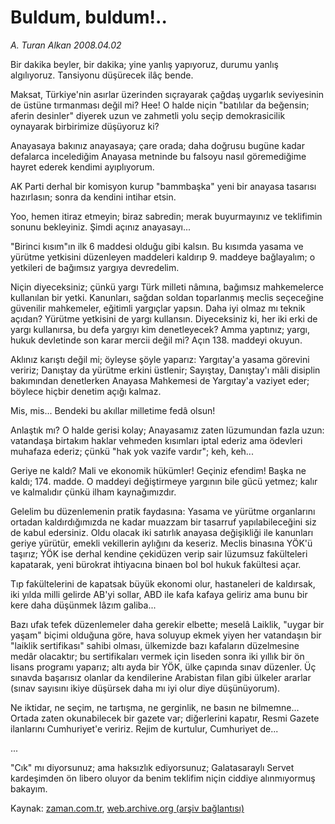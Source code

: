 # Buldum, buldum!..

*A. Turan Alkan 2008.04.02*

<tr><td class="metin" colspan="2" style="padding-top: 20px; padding-left: 5px; padding-right: 10px;">Bir dakika beyler, bir dakika; yine yanlış yapıyoruz, durumu yanlış algılıyoruz. Tansiyonu düşürecek ilâç bende.</td></tr><tr><td class="metin" colspan="2" style="padding-top: 20px; padding-left: 5px; padding-right: 10px;"><p>Maksat, Türkiye'nin asırlar üzerinden sıçrayarak çağdaş uygarlık seviyesinin de üstüne tırmanması değil mi? Hee! O halde niçin "batılılar da beğensin; aferin desinler" diyerek uzun ve zahmetli yolu seçip demokrasicilik oynayarak birbirimize düşüyoruz ki? 
<p>Anayasaya bakınız anayasaya; çare orada; daha doğrusu bugüne kadar defalarca incelediğim Anayasa metninde bu falsoyu nasıl göremediğime hayret ederek kendimi ayıplıyorum.
<p>AK Parti derhal bir komisyon kurup "bammbaşka" yeni bir anayasa tasarısı hazırlasın; sonra da kendini intihar etsin.
<p>Yoo, hemen itiraz etmeyin; biraz sabredin; merak buyurmayınız ve teklifimin sonunu bekleyiniz. Şimdi açınız anayasayı...
<p>"Birinci kısım"ın ilk 6 maddesi olduğu gibi kalsın. Bu kısımda yasama ve yürütme yetkisini düzenleyen maddeleri kaldırıp 9. maddeye bağlayalım; o yetkileri de bağımsız yargıya devredelim.
<p>Niçin diyeceksiniz; çünkü yargı Türk milleti nâmına, bağımsız mahkemelerce kullanılan bir yetki. Kanunları, sağdan soldan toparlanmış meclis seçeceğine güvenilir mahkemeler, eğitimli yargıçlar yapsın. Daha iyi olmaz mı teknik açıdan? Yürütme yetkisini de yargı kullansın. Diyeceksiniz ki, her iki erki de yargı kullanırsa, bu defa yargıyı kim denetleyecek? Amma yaptınız; yargı, hukuk devletinde son karar mercii değil mi? Açın 138. maddeyi okuyun.
<p>Aklınız karıştı değil mi; öyleyse şöyle yaparız: Yargıtay'a yasama görevini veririz; Danıştay da yürütme erkini üstlenir; Sayıştay, Danıştay'ı mâli disiplin bakımından denetlerken Anayasa Mahkemesi de Yargıtay'a vaziyet eder; böylece hiçbir denetim açığı kalmaz. 
<p>Mis, mis... Bendeki bu akıllar milletime fedâ olsun!
<p>Anlaştık mı? O halde gerisi kolay; Anayasamız zaten lüzumundan fazla uzun: vatandaşa birtakım haklar vehmeden kısımları iptal ederiz ama ödevleri muhafaza ederiz; çünkü "hak yok vazife vardır"; keh, keh...
<p>Geriye ne kaldı? Mali ve ekonomik hükümler! Geçiniz efendim! Başka ne kaldı; 174. madde. O maddeyi değiştirmeye yargının bile gücü yetmez; kalır ve kalmalıdır çünkü ilham kaynağımızdır.
<p>Gelelim bu düzenlemenin pratik faydasına: Yasama ve yürütme organlarını ortadan kaldırdığımızda ne kadar muazzam bir tasarruf yapılabileceğini siz de kabul edersiniz. Oldu olacak iki satırlık anayasa değişikliği ile kanunları geriye yürütür, emekli vekillerin aylığını da keseriz. Meclis binasına YÖK'ü taşırız; YÖK ise derhal kendine çekidüzen verip sair lüzumsuz fakülteleri kapatarak, yeni bürokrat ihtiyacına binaen bol bol hukuk fakültesi açar.
<p>Tıp fakültelerini de kapatsak büyük ekonomi olur, hastaneleri de kaldırsak, iki yılda milli gelirde AB'yi sollar, ABD ile kafa kafaya geliriz ama bunu bir kere daha düşünmek lâzım galiba...
<p>Bazı ufak tefek düzenlemeler daha gerekir elbette; meselâ Laiklik, "uygar bir yaşam" biçimi olduğuna göre, hava soluyup ekmek yiyen her vatandaşın bir "laiklik sertifikası" sahibi olması, ülkemizde bazı kafaların düzelmesine medâr olacaktır; bu sertifikaları vermek için liseden sonra iki yıllık bir ön lisans programı yaparız; altı ayda bir YÖK, ülke çapında sınav düzenler. Üç sınavda başarısız olanlar da kendilerine Arabistan filan gibi ülkeler ararlar (sınav sayısını ikiye düşürsek daha mı iyi olur diye düşünüyorum).
<p>Ne iktidar, ne seçim, ne tartışma, ne gerginlik, ne basın ne bilmemne... Ortada zaten okunabilecek bir gazete var; diğerlerini kapatır, Resmi Gazete ilanlarını Cumhuriyet'e veririz. Rejim de kurtulur, Cumhuriyet de...
<p>...
<p>"Cık" mı diyorsunuz; ama haksızlık ediyorsunuz; Galatasaraylı Servet kardeşimden ön libero oluyor da benim teklifim niçin ciddiye alınmıyormuş bakayım.<br/></p></p></p></p></p></p></p></p></p></p></p></p></p></p></p></p></td></tr>

Kaynak: [zaman.com.tr](http://zaman.com.tr/yazar.do?yazino=672166), [web.archive.org (arşiv bağlantısı)](http://web.archive.org/web/20080609182747/http://www.zaman.com.tr:80/yazar.do?yazino=672166)
